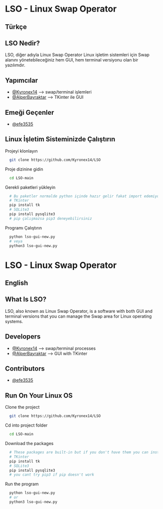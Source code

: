 # LSO - Linux Swap Operator

## Türkçe

## LSO Nedir?
LSO, diğer adıyla Linux Swap Operator Linux işletim sistemleri için Swap alanını yönetebileceğiniz hem GUI, hem terminal versiyonu olan bir yazılımdır.


## Yapımcılar

- [@Kyronex14](https://www.github.com/Kyronex14) --> swap/terminal işlemleri
- [@AlperBayraktar](https://www.github.com/AlperBayraktar) --> TKinter ile GUI

## Emeği Geçenler

- [@efe3535](https://www.github.com/efe3535)
## Linux İşletim Sisteminizde Çalıştırın

Projeyi klonlayın

```bash
  git clone https://github.com/Kyronex14/LSO
```

Proje dizinine gidin

```bash
  cd LSO-main
```

Gerekli paketleri yükleyin

```bash
  # Bu paketler normalde python içinde hazır gelir fakat import edemiyorsanız PIP ile indirebilirsiniz
  # TKinter
  pip install tk
  # SQLite3
  pip install pysqlite3
  # pip çalışmazsa pip3 deneyebilirsiniz
```

Programı Çalıştırın

```bash
  python lso-gui-new.py
  # veya
  python3 lso-gui-new.py
```

# LSO - Linux Swap Operator

## English

## What Is LSO?
LSO, also known as Linux Swap Operator, is a software with both GUI and terminal versions that you can manage the Swap area for Linux operating systems.

## Developers

- [@Kyronex14](https://www.github.com/Kyronex14) --> swap/terminal processes
- [@AlperBayraktar](https://www.github.com/AlperBayraktar) --> GUI with TKinter

## Contributors

- [@efe3535](https://www.github.com/efe3535)

## Run On Your Linux OS

Clone the project

```bash
  git clone https://github.com/Kyronex14/LSO
```

Cd into project folder

```bash
  cd LSO-main
```

Download the packages

```bash
  # These packages are built-in but if you don't have them you can install with PIP
  # TKinter
  pip install tk
  # SQLite3
  pip install pysqlite3
  # you cant try pip3 if pip doesn't work
```

Run the program

```bash
  python lso-gui-new.py
  # or
  python3 lso-gui-new.py
```
